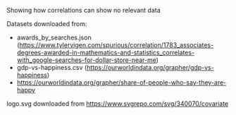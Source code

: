 Showing how correlations can show no relevant data

Datasets downloaded from:
 - awards_by_searches.json (https://www.tylervigen.com/spurious/correlation/1783_associates-degrees-awarded-in-mathematics-and-statistics_correlates-with_google-searches-for-dollar-store-near-me)
 - gdp-vs-happiness.csv (https://ourworldindata.org/grapher/gdp-vs-happiness)
 - https://ourworldindata.org/grapher/share-of-people-who-say-they-are-happy

 logo.svg downloaded from https://www.svgrepo.com/svg/340070/covariate